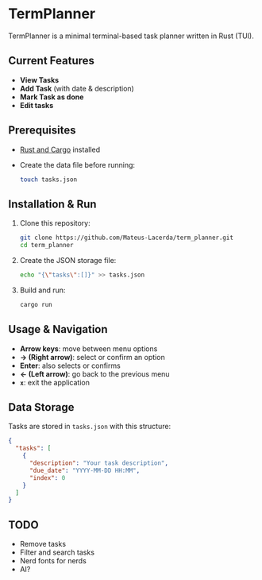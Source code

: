 # TermPlanner

TermPlanner is a minimal terminal-based task planner written in Rust (TUI).

## Current Features

- **View Tasks**  
- **Add Task** (with date & description)
- **Mark Task as done**
- **Edit tasks**

## Prerequisites

- [Rust and Cargo](https://www.rust-lang.org/tools/install) installed  
- Create the data file before running:

  ```bash
  touch tasks.json

## Installation & Run

1. Clone this repository:

   ```bash
   git clone https://github.com/Mateus-Lacerda/term_planner.git
   cd term_planner
   ```

2. Create the JSON storage file:

   ```bash
   echo "{\"tasks\":[]}" >> tasks.json
   ```

3. Build and run:

   ```bash
   cargo run
   ```

## Usage & Navigation

* **Arrow keys**: move between menu options
* **→ (Right arrow)**: select or confirm an option
* **Enter**: also selects or confirms
* **← (Left arrow)**: go back to the previous menu
* **`x`**: exit the application

## Data Storage

Tasks are stored in `tasks.json` with this structure:

```json
{
  "tasks": [
    {
      "description": "Your task description",
      "due_date": "YYYY-MM-DD HH:MM",
      "index": 0
    }
  ]
}
```

## TODO

* Remove tasks
* Filter and search tasks
* Nerd fonts for nerds
* AI?
